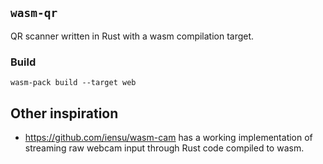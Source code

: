 ## `wasm-qr`

QR scanner written in Rust with a wasm compilation target.

### Build

```
wasm-pack build --target web
```

## Other inspiration

- https://github.com/iensu/wasm-cam has a working implementation of streaming
  raw webcam input through Rust code compiled to wasm.
